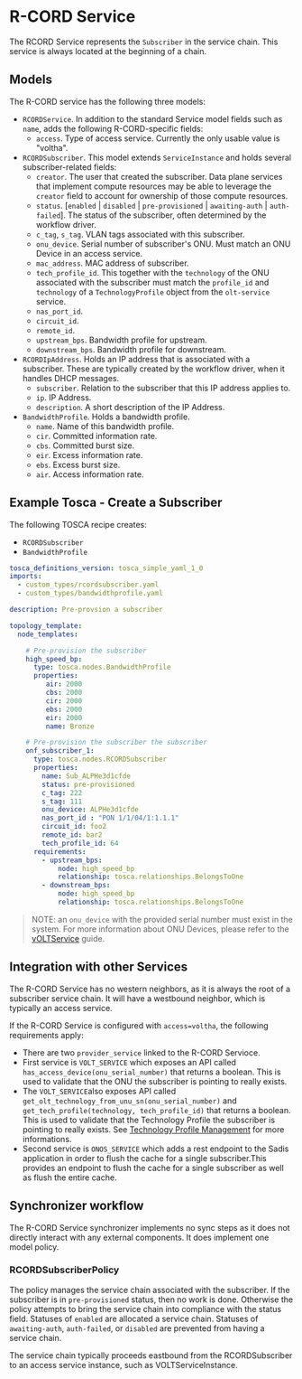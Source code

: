 # R-CORD Service

The RCORD Service represents the `Subscriber` in the service chain. This service is always located at the beginning of a chain.

## Models

The R-CORD service has the following three models:

- `RCORDService`. In addition to the standard Service model fields such as `name`, adds the following R-CORD-specific fields:
    - `access`. Type of access service. Currently the only usable value is "voltha".
- `RCORDSubscriber`. This model extends `ServiceInstance` and holds several subscriber-related fields:
    - `creator`. The user that created the subscriber. Data plane services that implement compute resources may be able to leverage the `creator` field to account for ownership of those compute resources.
    - `status`. [`enabled` | `disabled` | `pre-provisioned` | `awaiting-auth` | `auth-failed`]. The status of the subscriber, often determined by the workflow driver.
    - `c_tag`, `s_tag`. VLAN tags associated with this subscriber.
    - `onu_device`. Serial number of subscriber's ONU. Must match an ONU Device in an access service.
    - `mac_address`. MAC address of subscriber.
    - `tech_profile_id`. This together with the `technology` of the ONU associated with the subscriber must match the `profile_id` and `technology` of a `TechnologyProfile` object from the `olt-service` service.
    - `nas_port_id`.
    - `circuit_id`.
    - `remote_id`.
    - `upstream_bps`. Bandwidth profile for upstream.
    - `downstream_bps`. Bandwidth profile for downstream.
- `RCORDIpAddress`. Holds an IP address that is associated with a subscriber. These are typically created by the workflow driver, when it handles DHCP messages.
    - `subscriber`. Relation to the subscriber that this IP address applies to.
    - `ip`. IP Address.
    - `description`. A short description of the IP Address.
- `BandwidthProfile`. Holds a bandwidth profile.
    - `name`. Name of this bandwidth profile.
    - `cir`. Committed information rate.
    - `cbs`. Committed burst size.
    - `eir`. Excess information rate.
    - `ebs`. Excess burst size.
    - `air`. Access information rate.



## Example Tosca - Create a Subscriber

The following TOSCA recipe creates:

- `RCORDSubscriber`
- `BandwidthProfile`

```yaml
tosca_definitions_version: tosca_simple_yaml_1_0
imports:
  - custom_types/rcordsubscriber.yaml
  - custom_types/bandwidthprofile.yaml

description: Pre-provsion a subscriber

topology_template:
  node_templates:

    # Pre-provision the subscriber
    high_speed_bp:
      type: tosca.nodes.BandwidthProfile
      properties:
         air: 2000
         cbs: 2000
         cir: 2000
         ebs: 2000
         eir: 2000
         name: Bronze

    # Pre-provision the subscriber the subscriber
    onf_subscriber_1:
      type: tosca.nodes.RCORDSubscriber
      properties:
        name: Sub_ALPHe3d1cfde
        status: pre-provisioned
        c_tag: 222
        s_tag: 111
        onu_device: ALPHe3d1cfde
        nas_port_id : "PON 1/1/04/1:1.1.1"
        circuit_id: foo2
        remote_id: bar2
        tech_profile_id: 64
      requirements:
        - upstream_bps:
            node: high_speed_bp
            relationship: tosca.relationships.BelongsToOne
        - downstream_bps:
            node: high_speed_bp
            relationship: tosca.relationships.BelongsToOne
```

> NOTE: an `onu_device` with the provided serial number must exist in the system.
> For more information about ONU Devices, please refer to the
> [vOLTService](../olt-service/README.md) guide.

## Integration with other Services

The R-CORD Service has no western neighbors, as it is always the root of a subscriber service chain. It will have a westbound neighbor, which is typically an access service.

If the R-CORD Service is configured with `access=voltha`, the following requirements apply:

- There are two `provider_service` linked to the R-CORD Servioce.
- First service is `VOLT_SERVICE` which exposes an API called `has_access_device(onu_serial_number)`
  that returns a boolean. This is used to validate that the ONU the subscriber
  is pointing to really exists.
- The `VOLT_SERVICE`also exposes API called `get_olt_technology_from_unu_sn(onu_serial_number)` and `get_tech_profile(technology, tech_profile_id)`
  that returns a boolean. This is used to validate that the Technology Profile the subscriber
  is pointing to really exists. See [Technology Profile Management](https://github.com/opencord/voltha/tree/master/common/tech_profile) for more informations.
- Second service is `ONOS_SERVICE` which adds a rest endpoint to the Sadis application in order to flush the cache for a single subscriber.This provides an endpoint
  to flush the cache for a single subscriber as well as flush the entire cache.

## Synchronizer workflow

The R-CORD Service synchronizer implements no sync steps as it does not directly interact with any external components. It does implement one model policy.

### RCORDSubscriberPolicy

The policy manages the service chain associated with the subscriber. If the subscriber is in `pre-provisioned` status, then no work is done. Otherwise the policy attempts to bring the service chain into compliance with the status field. Statuses of `enabled` are allocated a service chain. Statuses of `awaiting-auth`, `auth-failed`, or `disabled` are prevented from having a service chain.

The service chain typically proceeds eastbound from the RCORDSubscriber to an access service instance, such as VOLTServiceInstance.



